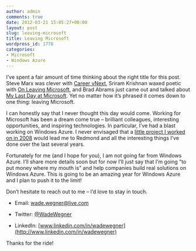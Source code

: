```yaml
---
author: admin
comments: true
date: 2012-03-21 15:05:27+00:00
layout: post
slug: leaving-microsoft
title: Leaving Microsoft
wordpress_id: 1778
categories:
- Microsoft
- Windows Azure
---
```


I’ve spent a fair amount of time thinking about the right title for this post. Steve Marx was clever with [Career vNext](http://blog.smarx.com/posts/career-vnext), Sriram Krishnan waxed poetic with [On Leaving Microsoft](http://sriramk.com/blog/2011/05/leaving-microsoft.html), and Brad Abrams just came out and talked about [My Last Day at Microsoft](http://blogs.msdn.com/b/brada/archive/2010/04/20/my-last-day-at-microsoft.aspx). Yet no matter how it’s phrased it comes down to one thing: leaving Microsoft.

 

I can honestly say that I never thought this day would come. Working for Microsoft has been a dream come true – brilliant colleagues, interesting opportunities, and inspiring technologies. In particular, I’ve had a blast working on Windows Azure. I never envisaged that a [little project I worked on in 2008](http://www.wadewegner.com/2008/11/building-multi-enterprise-business-applications-on-the-azure-services-platform/) would lead me to Redmond and all the interesting things I’ve done over the last several years.

 

Fortunately for me (and I hope for you), I am not going far from Windows Azure. I’ll share more details soon but for now I’ll just say that I’m going "to put money where my mouth is" and help companies build real solutions on Windows Azure. This is going to be an amazing year for Windows Azure and I plan to push it to the limit!

 

Don’t hesitate to reach out to me – I’d love to stay in touch.

 

  
  * Email: [wade.wegner@live.com](mailto:wade.wegner@live.com)
   
  * Twitter: [@WadeWegner](http://twitter.com/#!/wadewegner)
   
  * LinkedIn: [www.linkedin.com/in/wadewegner](http://www.linkedin.com/in/wadewegner)
 

Thanks for the ride!
